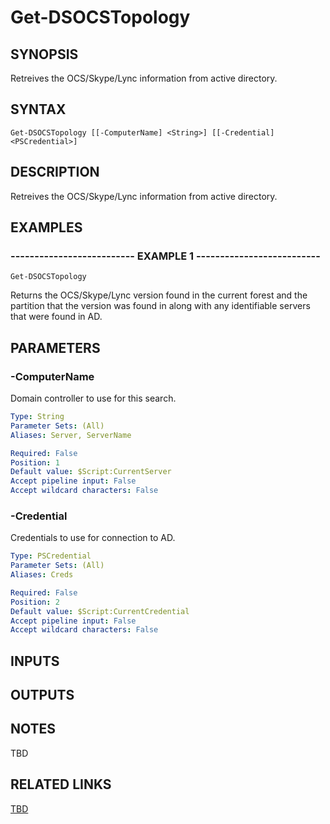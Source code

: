 ﻿---
external help file: PSAD-help.xml
online version: 
schema: 2.0.0
---

# Get-DSOCSTopology

## SYNOPSIS
Retreives the OCS/Skype/Lync information from active directory.

## SYNTAX

```
Get-DSOCSTopology [[-ComputerName] <String>] [[-Credential] <PSCredential>]
```

## DESCRIPTION
Retreives the OCS/Skype/Lync information from active directory.

## EXAMPLES

### -------------------------- EXAMPLE 1 --------------------------
```
Get-DSOCSTopology
```

Returns the OCS/Skype/Lync version found in the current forest and the partition that the version was found in along with any identifiable servers that were found in AD.

## PARAMETERS

### -ComputerName
Domain controller to use for this search.

```yaml
Type: String
Parameter Sets: (All)
Aliases: Server, ServerName

Required: False
Position: 1
Default value: $Script:CurrentServer
Accept pipeline input: False
Accept wildcard characters: False
```

### -Credential
Credentials to use for connection to AD.

```yaml
Type: PSCredential
Parameter Sets: (All)
Aliases: Creds

Required: False
Position: 2
Default value: $Script:CurrentCredential
Accept pipeline input: False
Accept wildcard characters: False
```

## INPUTS

## OUTPUTS

## NOTES
TBD

## RELATED LINKS

[TBD]()

